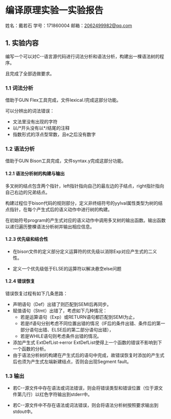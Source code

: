 # 编译原理实验一实验报告

姓名：戴若石 学号：171860004 邮箱：2062499982@qq.com

## 1. 实验内容

编写一个可以对C--语言源代码进行词法分析和语法分析，构建出一棵语法树的程序。

且完成了全部选做要求。

### 1.1 词法分析

借助于GUN Flex工具完成，文件lexical.l完成这部分功能。

可以分辨出的词法错误：

- 文法里没有出现的字符
- 以/\*开头没有以\*/结尾的注释
- 指数形式的浮点型常数，且e之后没有数字

### 1.2 语法分析

借助于GUN Bison工具完成，文件syntax.y完成这部分功能。

#### 1.2.1 语法分析树的构建与输出

多叉树的结点包含两个指针，left指针指向自己的最左边的子结点，right指针指向自己右边的兄弟结点。

构建过程位于bison代码的规则部分，定义非终结符号的yylval属性类型为树的结点指针，在每个产生式后的语义动作中进行树的构建。

在初始符号program的产生式对应的语义动作中调用多叉树的输出函数。输出函数以递归遍历整棵语法分析树并输出相应信息。

#### 1.2.3 优先级和结合性

- 在bison文件的定义部分定义运算符的优先级以消除Exp对应产生式的二义性。

- 定义一个优先级低于ELSE的运算符以解决悬空else问题

#### 1.2.4 错误恢复

错误恢复过程有如下几条思路：

- 声明语句（Def）出错了则匹配到SEMI后再同步。
- 赋值语句（Stmt）出错了，考虑如下几种情况：
  - 若是运算语句（Exp）或RETURN语句都匹配到SEMI为止，
  - 若是if语句分别考虑不同位置出错的情况（IF后的条件出错、条件后的第一部分语句出错、ELSE后的第二部分语句出错），
  - 若是WHILE语句则考虑条件出错的情况。
- 添加产生式 ExtDefList->error ExtDefList使得上一个函数的错误不影响到下一个函数的分析。
- 由于语法分析树的构建在产生式后的语句中完成，故错误恢复时添加的产生式后也须为产生式左端新建结点，否则会出现Segment fault。

### 1.3 输出

- 若C--源文件中存在语法或词法错误，则会将错误类型和错误位置（位于源文件第几行）以红色字符输出到stderr中。

- 若C--源文件中不存在语法或词法错误，则会将语法分析树按照要求输出到stdout中。


